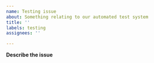 ```yaml
---
name: Testing issue
about: Something relating to our automated test system
title: ''
labels: testing
assignees: ''

---
```


**Describe the issue**
